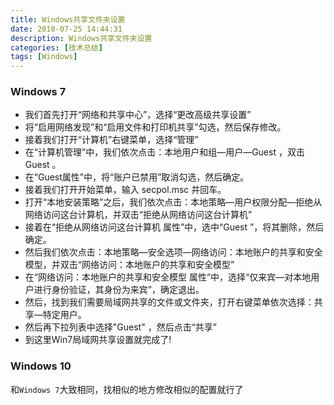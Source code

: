 ```yaml
---
title: Windows共享文件夹设置
date: 2018-07-25 14:44:31
description: Windows共享文件夹设置
categories: [技术总结]
tags: [Windows]
---
```


### Windows 7
- 我们首先打开“网络和共享中心”，选择“更改高级共享设置”
- 将“启用网络发现”和“启用文件和打印机共享”勾选，然后保存修改。
- 接着我们打开“计算机”右键菜单，选择“管理”
- 在“计算机管理”中，我们依次点击：本地用户和组—用户—Guest ，双击Guest 。
- 在“Guest属性”中，将“账户已禁用”取消勾选，然后确定。
- 接着我们打开开始菜单，输入 secpol.msc 并回车。
- 打开“本地安装策略”之后，我们依次点击：本地策略—用户权限分配—拒绝从网络访问这台计算机，并双击“拒绝从网络访问这台计算机”
- 接着在“拒绝从网络访问这台计算机 属性”中，选中“Guest ”，将其删除，然后确定。
- 然后我们依次点击：本地策略—安全选项—网络访问：本地账户的共享和安全模型，并双击“网络访问：本地账户的共享和安全模型”
- 在“网络访问：本地账户的共享和安全模型 属性”中，选择“仅来宾—对本地用户进行身份验证，其身份为来宾”，确定退出。
- 然后，找到我们需要局域网共享的文件或文件夹，打开右键菜单依次选择：共享—特定用户。
- 然后再下拉列表中选择"Guest" ，然后点击“共享”
- 到这里Win7局域网共享设置就完成了!

### Windows 10
和`Windows 7`大致相同，找相似的地方修改相似的配置就行了